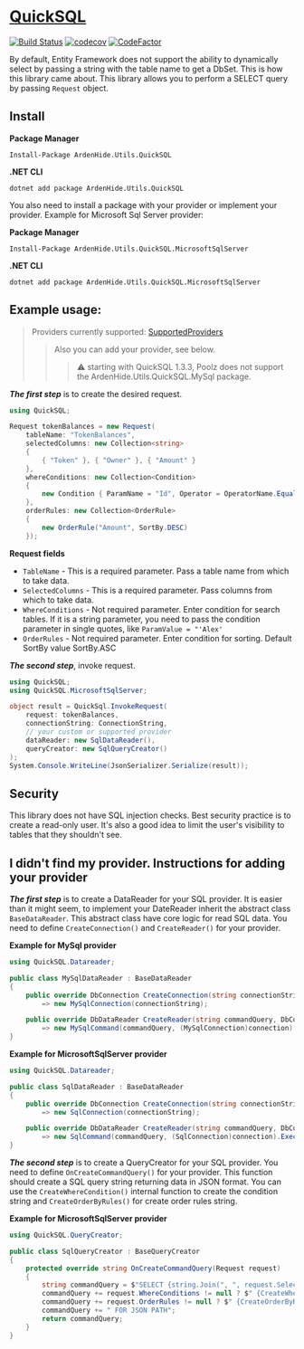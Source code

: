 ﻿# [QuickSQL](https://www.nuget.org/packages/ArdenHide.Utils.QuickSQL)
[![Build Status](https://app.travis-ci.com/The-Poolz/APIs.svg?token=xusbS8YxMuyCLykrBixj&branch=master)](https://app.travis-ci.com/The-Poolz/APIs)
[![codecov](https://codecov.io/gh/The-Poolz/APIs/branch/master/graph/badge.svg?token=0nHvyp3cmC)](https://codecov.io/gh/The-Poolz/APIs)
[![CodeFactor](https://www.codefactor.io/repository/github/the-poolz/apis/badge?s=740ae1e3b7dbe3f939056f89e5d009f7544c75a2)](https://www.codefactor.io/repository/github/the-poolz/apis)


By default, Entity Framework does not support the ability to dynamically select by passing a string with the table name to get a DbSet.
This is how this library came about. This library allows you to perform a SELECT query by passing `Request` object.

## Install
**Package Manager**
```
Install-Package ArdenHide.Utils.QuickSQL
```
**.NET CLI**
```
dotnet add package ArdenHide.Utils.QuickSQL
```

You also need to install a package with your provider or implement your provider. Example for Microsoft Sql Server provider:

**Package Manager**
```
Install-Package ArdenHide.Utils.QuickSQL.MicrosoftSqlServer
```
**.NET CLI**
```
dotnet add package ArdenHide.Utils.QuickSQL.MicrosoftSqlServer
```

## Example usage:

>Providers currently supported: [SupportedProviders](https://github.com/The-Poolz/APIs/blob/master/QuickSQL/Providers.cs)
>>Also you can add your provider, see below.
>>> ⚠️ starting with QuickSQL 1.3.3, Poolz does not support the ArdenHide.Utils.QuickSQL.MySql package.

***The first step*** is to create the desired request.

```c#
using QuickSQL;

Request tokenBalances = new Request(
    tableName: "TokenBalances",
    selectedColumns: new Collection<string>
    {
        { "Token" }, { "Owner" }, { "Amount" }
    },
    whereConditions: new Collection<Condition>
    {
        new Condition { ParamName = "Id", Operator = OperatorName.Equals, ParamValue = "1" }
    },
    orderRules: new Collection<OrderRule>
    {
        new OrderRule("Amount", SortBy.DESC)
    });
```
**Request fields**

* `TableName` - This is a required parameter. Pass a table name from which to take data.
* `SelectedColumns` - This is a required parameter. Pass columns from which to take data.
* `WhereConditions` - Not required parameter. Enter condition for search tables. If it is a string parameter, you need to pass the condition parameter in single quotes, like `ParamValue = "'Alex'`
* `OrderRules` - Not required parameter. Enter condition for sorting. Default SortBy value SortBy.ASC

***The second step***, invoke request.
```c#
using QuickSQL;
using QuickSQL.MicrosoftSqlServer;

object result = QuickSql.InvokeRequest(
    request: tokenBalances,
    connectionString: ConnectionString,
    // your custom or supported provider
    dataReader: new SqlDataReader(),
    queryCreator: new SqlQueryCreator()
);
System.Console.WriteLine(JsonSerializer.Serialize(result));
```

## Security
This library does not have SQL injection checks. 
Best security practice is to create a read-only user. 
It's also a good idea to limit the user's visibility to tables that they shouldn't see.

## I didn't find my provider. Instructions for adding your provider

***The first step*** is to create a DataReader for your SQL provider. 
It is easier than it might seem, to implement your DateReader inherit the abstract class `BaseDataReader`. 
This abstract class have core logic for read SQL data. 
You need to define `CreateConnection()` and `CreateReader()` for your provider.

**Example for MySql provider**
```c#
using QuickSQL.Datareader;

public class MySqlDataReader : BaseDataReader
{
    public override DbConnection CreateConnection(string connectionString)
        => new MySqlConnection(connectionString);

    public override DbDataReader CreateReader(string commandQuery, DbConnection connection)
        => new MySqlCommand(commandQuery, (MySqlConnection)connection).ExecuteReader();
}
```

**Example for MicrosoftSqlServer provider**
```c#
using QuickSQL.Datareader;

public class SqlDataReader : BaseDataReader
{
    public override DbConnection CreateConnection(string connectionString)
        => new SqlConnection(connectionString);

    public override DbDataReader CreateReader(string commandQuery, DbConnection connection)
        => new SqlCommand(commandQuery, (SqlConnection)connection).ExecuteReader();
}
```

***The second step*** is to create a QueryCreator for your SQL provider. You need to define `OnCreateCommandQuery()` for your provider. This function should create a SQL query string returning data in JSON format. You can use the `CreateWhereCondition()` internal function to create the condition string and `CreateOrderByRules()` for create order rules string.

**Example for MicrosoftSqlServer provider**
```c#
using QuickSQL.QueryCreator;

public class SqlQueryCreator : BaseQueryCreator
{
    protected override string OnCreateCommandQuery(Request request)
    {
        string commandQuery = $"SELECT {string.Join(", ", request.SelectedColumns)} FROM {request.TableName}";
        commandQuery += request.WhereConditions != null ? $" {CreateWhereCondition(request.WhereConditions)}" : string.Empty;
        commandQuery += request.OrderRules != null ? $" {CreateOrderByRules(request.OrderRules)}" : string.Empty;
        commandQuery += " FOR JSON PATH";
        return commandQuery;
    }
}
```
